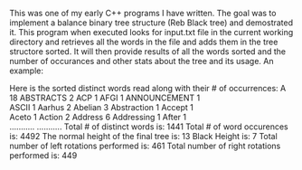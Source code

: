 This was one of my early C++ programs I have written. The goal was to implement a balance binary tree structure (Reb Black tree) and demostrated it. 
This program when executed looks for input.txt file in the current working directory and retrieves all the words in the file and adds them in the tree structore sorted. 
It will then provide results of all the words sorted and the number of occurances and other stats about the tree and its usage. An example:


Here is the sorted distinct words read along with their # of occurrences:
A 18  ABSTRACTS 2  ACP 1  AFGI 1  ANNOUNCEMENT 1  
ASCII 1  Aarhus 2  Abelian 3  Abstraction 1  Accept 1  
Aceto 1  Action 2  Address 6  Addressing 1  After 1  
...........
...........
Total # of distinct words is: 1441
Total # of word occurences is: 4492
The normal height of the final tree is: 13
Black Height is: 7
Total number of left rotations performed is: 461
Total number of right rotations performed is: 449
